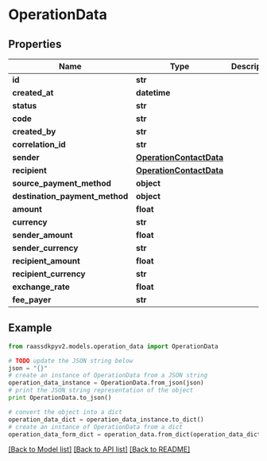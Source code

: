 # OperationData


## Properties
Name | Type | Description | Notes
------------ | ------------- | ------------- | -------------
**id** | **str** |  | 
**created_at** | **datetime** |  | [optional] 
**status** | **str** |  | 
**code** | **str** |  | 
**created_by** | **str** |  | 
**correlation_id** | **str** |  | 
**sender** | [**OperationContactData**](OperationContactData.md) |  | 
**recipient** | [**OperationContactData**](OperationContactData.md) |  | 
**source_payment_method** | **object** |  | 
**destination_payment_method** | **object** |  | 
**amount** | **float** |  | 
**currency** | **str** |  | 
**sender_amount** | **float** |  | 
**sender_currency** | **str** |  | 
**recipient_amount** | **float** |  | 
**recipient_currency** | **str** |  | 
**exchange_rate** | **float** |  | 
**fee_payer** | **str** |  | 

## Example

```python
from raassdkpyv2.models.operation_data import OperationData

# TODO update the JSON string below
json = "{}"
# create an instance of OperationData from a JSON string
operation_data_instance = OperationData.from_json(json)
# print the JSON string representation of the object
print OperationData.to_json()

# convert the object into a dict
operation_data_dict = operation_data_instance.to_dict()
# create an instance of OperationData from a dict
operation_data_form_dict = operation_data.from_dict(operation_data_dict)
```
[[Back to Model list]](../README.md#documentation-for-models) [[Back to API list]](../README.md#documentation-for-api-endpoints) [[Back to README]](../README.md)



